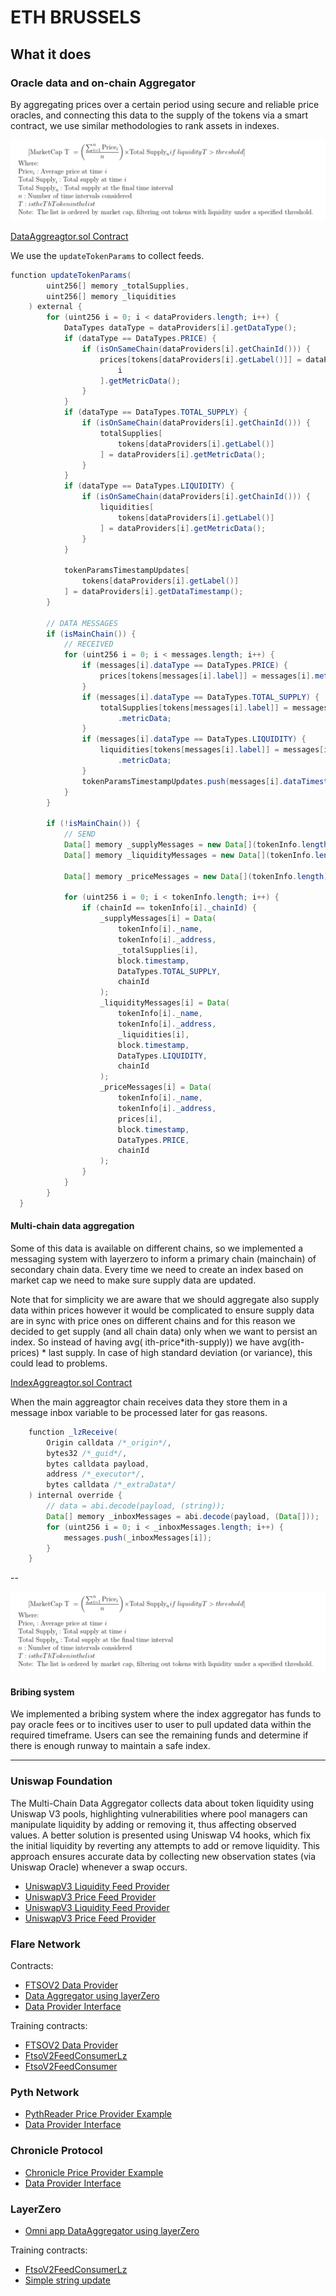 # ETH BRUSSELS

## What it does

### Oracle data and on-chain Aggregator

By aggregating prices over a certain period using secure and reliable price oracles, and connecting this data to the supply of the tokens via a smart contract, we use similar methodologies to rank assets in indexes.

![formula1](/formula.png)

[DataAggreagtor.sol Contract](/packages/hardhat/contracts/DataAggreagtor.sol#L224)

We use the `updateTokenParams` to collect feeds.

```JAVA
function updateTokenParams(
		uint256[] memory _totalSupplies,
		uint256[] memory _liquidities
	) external {
		for (uint256 i = 0; i < dataProviders.length; i++) {
			DataTypes dataType = dataProviders[i].getDataType();
			if (dataType == DataTypes.PRICE) {
				if (isOnSameChain(dataProviders[i].getChainId())) {
					prices[tokens[dataProviders[i].getLabel()]] = dataProviders[
						i
					].getMetricData();
				}
			}
			if (dataType == DataTypes.TOTAL_SUPPLY) {
				if (isOnSameChain(dataProviders[i].getChainId())) {
					totalSupplies[
						tokens[dataProviders[i].getLabel()]
					] = dataProviders[i].getMetricData();
				}
			}
			if (dataType == DataTypes.LIQUIDITY) {
				if (isOnSameChain(dataProviders[i].getChainId())) {
					liquidities[
						tokens[dataProviders[i].getLabel()]
					] = dataProviders[i].getMetricData();
				}
			}

			tokenParamsTimestampUpdates[
				tokens[dataProviders[i].getLabel()]
			] = dataProviders[i].getDataTimestamp();
		}

		// DATA MESSAGES
		if (isMainChain()) {
			// RECEIVED
			for (uint256 i = 0; i < messages.length; i++) {
				if (messages[i].dataType == DataTypes.PRICE) {
					prices[tokens[messages[i].label]] = messages[i].metricData;
				}
				if (messages[i].dataType == DataTypes.TOTAL_SUPPLY) {
					totalSupplies[tokens[messages[i].label]] = messages[i]
						.metricData;
				}
				if (messages[i].dataType == DataTypes.LIQUIDITY) {
					liquidities[tokens[messages[i].label]] = messages[i]
						.metricData;
				}
				tokenParamsTimestampUpdates.push(messages[i].dataTimestamp);
			}
		}

		if (!isMainChain()) {
			// SEND
			Data[] memory _supplyMessages = new Data[](tokenInfo.length);
			Data[] memory _liquidityMessages = new Data[](tokenInfo.length);

			Data[] memory _priceMessages = new Data[](tokenInfo.length);

			for (uint256 i = 0; i < tokenInfo.length; i++) {
				if (chainId == tokenInfo[i]._chainId) {
					_supplyMessages[i] = Data(
						tokenInfo[i]._name,
						tokenInfo[i]._address,
						_totalSupplies[i],
						block.timestamp,
						DataTypes.TOTAL_SUPPLY,
						chainId
					);
					_liquidityMessages[i] = Data(
						tokenInfo[i]._name,
						tokenInfo[i]._address,
						_liquidities[i],
						block.timestamp,
						DataTypes.LIQUIDITY,
						chainId
					);
					_priceMessages[i] = Data(
						tokenInfo[i]._name,
						tokenInfo[i]._address,
						prices[i],
						block.timestamp,
						DataTypes.PRICE,
						chainId
					);
				}
			}
		}
  }
```

#### Multi-chain data aggregation

Some of this data is available on different chains, so we implemented a messaging system with layerzero to inform a primary chain (mainchain) of secondary chain data. Every time we need to create an index based on market cap we need to make sure supply data are updated.

Note that for simplicity we are aware that we should aggregate also supply data within prices however it would be complicated to ensure supply data are in sync with price ones on different chains and for this reason we decided to get supply (and all chain data) only when we want to persist an index. So instead of having avg( ith-price*ith-supply)) we have avg(ith-prices) * last supply. In case of high standard deviation (or variance), this could lead to problems.

[IndexAggreagtor.sol Contract](xtf/packages/hardhat/contracts/IndexAggreagtor.sol#L224)

When the main aggreagtor chain receives data they store them in a message inbox variable to be processed later for gas reasons.

```Java
	function _lzReceive(
		Origin calldata /*_origin*/,
		bytes32 /*_guid*/,
		bytes calldata payload,
		address /*_executor*/,
		bytes calldata /*_extraData*/
	) internal override {
		// data = abi.decode(payload, (string));
		Data[] memory _inboxMessages = abi.decode(payload, (Data[]));
		for (uint256 i = 0; i < _inboxMessages.length; i++) {
			messages.push(_inboxMessages[i]);
		}
	}
```
--

![formula3](/formula.png)

#### Bribing system

We implemented a bribing system where the index aggregator has funds to pay oracle fees or to incitives user to user to pull updated data within the required timeframe.
Users can see the remaining funds and determine if there is enough runway to maintain a safe index.

---

### Uniswap Foundation

The Multi-Chain Data Aggregator collects data about token liquidity using Uniswap V3 pools, highlighting vulnerabilities where pool managers can manipulate liquidity by adding or removing it, thus affecting observed values. A better solution is presented using Uniswap V4 hooks, which fix the initial liquidity by reverting any attempts to add or remove liquidity. This approach ensures accurate data by collecting new observation states (via Uniswap Oracle) whenever a swap occurs.

- [UniswapV3 Liquidity Feed Provider ](/packages/hardhat/contracts/UniswapV3LiquidityProvider.sol.sol)
- [UniswapV3 Price Feed Provider](/packages/hardhat/contracts/UniswapV3PriceProvider.sol)
- [UniswapV3 Liquidity Feed Provider ](/packages/hardhat/contracts/UniswapV3LiquidityProvider.sol.sol)
- [UniswapV3 Price Feed Provider](/packages/hardhat/contracts/UniswapV3PriceProvider.sol)

### Flare Network

Contracts:

- [FTSOV2 Data Provider](/packages/hardhat/contracts/FtsoV2FeedConsumer.sol)
- [Data Aggregator using layerZero](/packages/hardhat/contracts/DataAggregator.sol)
- [Data Provider Interface](/packages/hardhat/contracts/IDataProvider.sol)

Training contracts:

- [FTSOV2 Data Provider](/packages/hardhat/contracts/FTSOv2Provider.sol)
- [FtsoV2FeedConsumerLz](/packages/hardhat/contracts/FtsoV2FeedConsumerLz.sol)
- [FtsoV2FeedConsumer](/packages/hardhat/contracts/FtsoV2FeedConsumer.sol)

### Pyth Network

- [PythReader Price Provider Example](/packages/hardhat/contracts/PythReader.sol)
- [Data Provider Interface](/packages/hardhat/contracts/IDataProvider.sol)

### Chronicle Protocol

- [Chronicle Price Provider Example](/packages/hardhat/contracts/ChronicleDataProvider.sol)
- [Data Provider Interface](/packages/hardhat/contracts/IDataProvider.sol)

### LayerZero

- [Omni app DataAggregator using layerZero](/packages/hardhat/contracts/DataAggregator.sol)

Training contracts:

- [FtsoV2FeedConsumerLz](/packages/hardhat/contracts/FtsoV2FeedConsumerLz.sol)
- [Simple string update](packages/hardhat/contracts/lz.sol)
